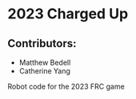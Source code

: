 # 2023 Charged Up

## Contributors: 
* Matthew Bedell
* Catherine Yang


Robot code for the 2023 FRC game
